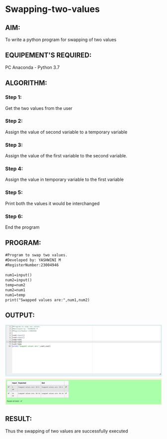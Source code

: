 # Swapping-two-values
## AIM:
To write a python program for swapping of two values
## EQUIPEMENT'S REQUIRED: 
PC
Anaconda - Python 3.7
## ALGORITHM: 
### Step 1:
Get the two values from the user
### Step 2: 
Assign the value of second variable to a temporary variable 
### Step 3: 
Assign the value of the first variable to the second variable.
### Step 4:  
Assign the value in temporary variable to the first variable
### Step 5: 
Print both the values it would be interchanged
### Step 6: 
End the program
## PROGRAM:
```
#Program to swap two values.
#Developed by: YASHWINI M
#RegisterNumber:23004946

num1=input()
num2=input()
temp=num2
num2=num1
num1=temp
print("Swapped values are:",num1,num2)
```
## OUTPUT:
![output](/output.png)
## RESULT:
Thus the swapping of two values are successfully executed



